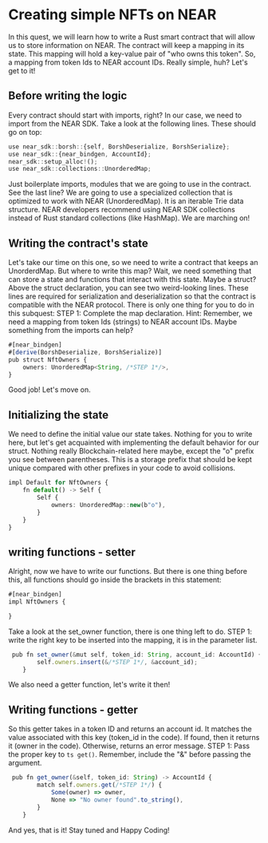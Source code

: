 # Creating simple NFTs on NEAR  
In this quest, we will learn how to write a Rust smart contract that will allow us to store information on NEAR. The contract will keep a mapping in its state. This mapping will hold a key-value pair of "who owns this token". So, a mapping from token Ids to NEAR account IDs. Really simple, huh? Let's get to it!

## Before writing the logic
Every contract should start with imports, right?
In our case, we need to import from the NEAR SDK. Take a look at the following lines. These should go on top:
```ts
use near_sdk::borsh::{self, BorshDeserialize, BorshSerialize};
use near_sdk::{near_bindgen, AccountId};
near_sdk::setup_alloc!();
use near_sdk::collections::UnorderedMap;
```
Just boilerplate imports, modules that we are going to use in the contract. See the last line? We are going to use a specialized collection that is optimized to work with NEAR (UnorderedMap). It is an iterable Trie data structure. NEAR developers recommend using NEAR SDK collections instead of Rust standard collections (like HashMap).
We are marching on!
## Writing the contract's state
Let's take our time on this one, so we need to write a contract that keeps an UnorderdMap. But where to write this map? Wait, we need something that can store a state and functions that interact with this state. Maybe a struct?
Above the struct declaration, you can see two weird-looking lines. These lines are required for serialization and deserialization so that the contract is compatible with the NEAR protocol.
There is only one thing for you to do in this subquest: 
STEP 1: Complete the map declaration.
Hint: Remember, we need a mapping from token Ids (strings) to NEAR account IDs. Maybe something from the imports can help?   
```ts
#[near_bindgen]
#[derive(BorshDeserialize, BorshSerialize)]
pub struct NftOwners {
    owners: UnorderedMap<String, /*STEP 1*/>,
}
```
Good job! Let's move on.

## Initializing the state
We need to define the initial value our state takes. Nothing for you to write here, but let's get acquainted with implementing the default behavior for our struct. Nothing really Blockchain-related here maybe, except the "o" prefix you see between parentheses. This is a storage prefix that should be kept unique compared with other prefixes in your code to avoid collisions. 
```ts
impl Default for NftOwners {
    fn default() -> Self {
        Self {
            owners: UnorderedMap::new(b"o"),
        }
    }
}
```
## writing functions - setter
Alright, now we have to write our functions. But there is one thing before this, all functions should go inside the brackets in this statement:
```ts
#[near_bindgen]
impl NftOwners {

}
```
Take a look at the set_owner function, there is one thing left to do. 
STEP 1: write the right key to be inserted into the mapping, it is in the parameter list.
```ts
 pub fn set_owner(&mut self, token_id: String, account_id: AccountId) {
        self.owners.insert(&/*STEP 1*/, &account_id);
    }
```
We also need a getter function, let's write it then!

## Writing functions - getter 
So this getter takes in a token ID and returns an account id. It matches the value associated with this key (token_id in the code). If found, then it returns it (owner in the code). Otherwise, returns an error message.
STEP 1: Pass the proper key to ```ts get()```. Remember, include the "&" before passing the argument. 
```ts
 pub fn get_owner(&self, token_id: String) -> AccountId {
        match self.owners.get(/*STEP 1*/) {
            Some(owner) => owner,
            None => "No owner found".to_string(),
        }
    }
```
And yes, that is it! Stay tuned and Happy Coding!